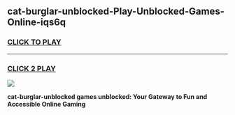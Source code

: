 
## cat-burglar-unblocked-Play-Unblocked-Games-Online-iqs6q
<h3>
<a href="https://premium76.site?title=cat-burglar-unblocked&ref=25A">CLICK TO PLAY</a></h3>
<hr>

<h3>
<a href="https://premium76.site?title=cat-burglar-unblocked&ref=25A">CLICK 2 PLAY</a>
  
</h3>

<a href="https://premium76.site?title=cat-burglar-unblocked&ref=25A"><img src="https://clearcache.store/games.png"></a>


**cat-burglar-unblocked games unblocked: Your Gateway to Fun and Accessible Online Gaming**
